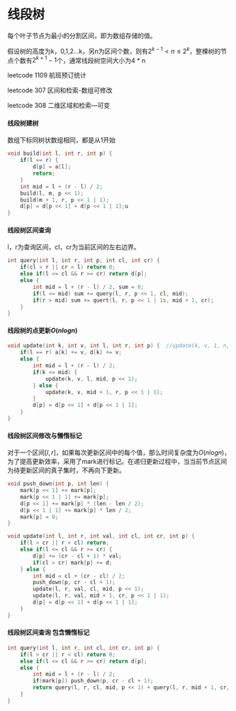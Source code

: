 # 线段树

每个叶子节点为最小的分割区间，即为数组存储的值。

假设树的高度为k，0,1,2$\dots$k，另n为区间个数，则有$2^{k - 1} < n \le 2^k$，整棵树的节点个数有$2^{k + 1} - 1$个，通常线段树空间大小为4 * n

leetcode 1109 航班预订统计

leetcode 307 区间和检索-数组可修改

leetcode 308 二维区域和检索—可变

#### 线段树建树

数组下标同树状数组相同，都是从1开始

```c++
void build(int l, int r, int p) {
    if(l == r) {
        d[p] = a[l];
        return;
    }
    int mid = l + (r - l) / 2;
    build(l, m, p << 1);
    build(m + 1, r, p << 1 | 1);
    d[p] = d[p << 1] + d[p << 1 | 1];u
}
```

#### 线段树区间查询

l，r为查询区间，cl，cr为当前区间的左右边界。

```c++
int query(int l, int r, int p, int cl, int cr) {
    if(cl > r || cr < l) return 0;
    else if(l <= cl && r >= cr) return d[p];
    else {
        int mid = l + (r - l) / 2, sum = 0;
        if(l <= mid) sum += query(l, r, p << 1, cl, mid);
        if(r > mid) sum += quert(l, r, p << 1 | 1s, mid + 1, cr);
    }
}
```

#### 线段树的点更新$O(nlogn)$

```c++
void update(int k, int v, int l, int r, int p) {  //update(k, v, 1, n, 1)
    if(l == r) a[k] += v, d[k] += v;
    else {
        int mid = l + (r - l) / 2;
        if(k <= mid) {
            update(k, v, l, mid, p << 1);
        } else {
            update(k, v, mid + 1, r, p << 1 | 1);
        }
        d[p] = d[p << 1] + d[p << 1 | 1];
    }
}
```

#### 线段树区间修改与懒惰标记

对于一个区间$[l, r]$，如果每次更新区间中的每个值，那么时间复杂度为$O(nlogn)$，为了提高更新效率，采用了mark进行标记。在递归更新过程中，当当前节点区间为待更新区间的真子集时，不再向下更新。

```c++
void push_down(int p, int len) {
    mark[p << 1] += mark[p];
    mark[p << 1 | 1] += mark[p];
    d[p << 1] += mark[p] * (len - len / 2);
    d[p << 1 | 1] += mark[p] * len / 2;
    mark[p] = 0;
}

void update(int l, int r, int val, int cl, int cr, int p) {
    if(l > cr || r < cl) return;
    else if(l <= cl && r >= cr) {
        d[p] += (cr - cl + 1) * val;
        if(cl > cr) mark[p] += d;
    } else {
    	int mid = cl + (cr - cl) / 2;
        push_down(p, cr - cl + 1);
        update(l, r, val, cl, mid, p << 1);
        update(l, r, val, mid + 1, cr, p << 1 | 1);
        d[p] = d[p << 1] + d[p << 1 | 1];
    }
}
```

#### 线段树区间查询 包含懒惰标记

```c++
int query(int l, int r, int cl, int cr, int p) {
    if(l > cr || r < cl) return 0;
    else if(l <= cl && r >= cr) return d[p];
    else {
        int mid = l + (r - l) / 2;
	    if(mark[p]) push_down(p, cr - cl + 1);
        return query(l, r, cl, mid, p << 1) + query(l, r, mid + 1, cr, p << 1 | 1);
    }
}
```

